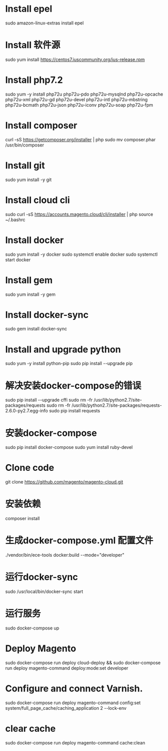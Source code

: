 # Install epel
sudo amazon-linux-extras install epel

# Install 软件源
sudo yum install https://centos7.iuscommunity.org/ius-release.rpm

# Install php7.2
sudo yum -y install php72u php72u-pdo php72u-mysqlnd php72u-opcache php72u-xml php72u-gd php72u-devel php72u-intl php72u-mbstring php72u-bcmath php72u-json php72u-iconv php72u-soap php72u-fpm

# Install composer
curl -sS https://getcomposer.org/installer | php
sudo mv composer.phar /usr/bin/composer

# Install git
sudo yum install -y git

# Install cloud cli
sudo curl -sS https://accounts.magento.cloud/cli/installer | php
source ~/.bashrc

# Install docker
sudo yum install -y docker
sudo systemctl enable docker
sudo systemctl start docker

# Install gem
sudo yum install -y gem

# Install docker-sync
sudo gem install docker-sync

# Install and upgrade python
sudo yum -y install python-pip
sudo pip install --upgrade pip

# 解决安装docker-compose的错误
sudo pip install --upgrade cffi
sudo rm -fr /usr/lib/python2.7/site-packages/requests
sudo rm -fr /usr/lib/python2.7/site-packages/requests-2.6.0-py2.7.egg-info
sudo pip install requests

# 安装docker-compose
sudo pip install docker-compose
sudo yum install ruby-devel

# Clone code
git clone https://github.com/magento/magento-cloud.git

# 安装依赖
composer install

# 生成docker-compose.yml 配置文件
./vendor/bin/ece-tools docker:build --mode="developer"

# 运行docker-sync
sudo /usr/local/bin/docker-sync start

# 运行服务
sudo docker-compose up

# Deploy Magento
sudo docker-compose run deploy cloud-deploy && sudo docker-compose run deploy magento-command deploy:mode:set developer

# Configure and connect Varnish.
sudo docker-compose run deploy magento-command config:set system/full_page_cache/caching_application 2 --lock-env

# clear cache
sudo docker-compose run deploy magento-command cache:clean
